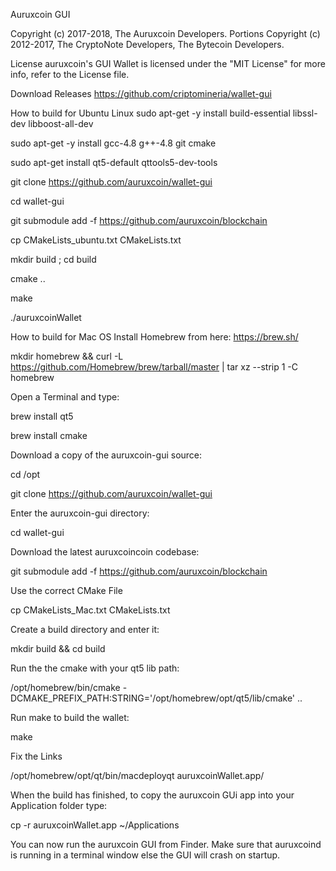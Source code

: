 Auruxcoin GUI

Copyright (c) 2017-2018, The Auruxcoin Developers.
Portions Copyright (c) 2012-2017, The CryptoNote Developers, The Bytecoin Developers.

License
auruxcoin's GUI Wallet is licensed under the "MIT License" for more info, refer to the License file.

Download Releases
https://github.com/criptomineria/wallet-gui

How to build for Ubuntu Linux
sudo apt-get -y install build-essential libssl-dev libboost-all-dev

sudo apt-get -y install gcc-4.8 g++-4.8 git cmake

sudo apt-get install qt5-default qttools5-dev-tools

git clone https://github.com/auruxcoin/wallet-gui

cd wallet-gui

git submodule add -f https://github.com/auruxcoin/blockchain

cp CMakeLists_ubuntu.txt CMakeLists.txt

mkdir build ; cd build

cmake ..

make

./auruxcoinWallet

How to build for Mac OS
Install Homebrew from here: https://brew.sh/

mkdir homebrew && curl -L https://github.com/Homebrew/brew/tarball/master | tar xz --strip 1 -C homebrew

Open a Terminal and type:

brew install qt5

brew install cmake

Download a copy of the auruxcoin-gui source:

cd /opt

git clone https://github.com/auruxcoin/wallet-gui

Enter the auruxcoin-gui directory:

cd wallet-gui

Download the latest auruxcoincoin codebase:

git submodule add -f https://github.com/auruxcoin/blockchain

Use the correct CMake File

cp CMakeLists_Mac.txt CMakeLists.txt

Create a build directory and enter it:

mkdir build && cd build

Run the the cmake with your qt5 lib path:

/opt/homebrew/bin/cmake -DCMAKE_PREFIX_PATH:STRING='/opt/homebrew/opt/qt5/lib/cmake' ..

Run make to build the wallet:

make

Fix the Links

/opt/homebrew/opt/qt/bin/macdeployqt auruxcoinWallet.app/

When the build has finished, to copy the auruxcoin GUi app into your Application folder type:

cp -r auruxcoinWallet.app ~/Applications

You can now run the auruxcoin GUI from Finder. Make sure that auruxcoind is running in a terminal window else the GUI will crash on startup.
